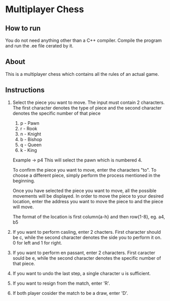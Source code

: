 # Multiplayer Chess

## How to run

You do not need anything other than a C++ compiler. Compile the program and run the .ee file cerated by it.

## About

This is a multiplayer chess which contains all the rules of an actual game.

## Instructions

1. Select the piece you want to move. The input must contain 2 characters. The first character denotes the type of piece and the second character denotes the specific number of that piece
    1. p - Pawn
    2. r - Rook
    3. n - Knight
    4. b - Bishop
    5. q - Queen
    6. k - King
    
    Example -> p4
    This will select the pawn which is numbered 4.
    
    To confirm the piece you want to move, enter the characters "to". To choose a different piece, simply perform the process mentioned in the beginning.
    
    Once you have selected the piece you want to move, all the possible movements will be displayed. In order to move the piece to your desired location, enter the address you want to move the piece to and the piece will move.
	
	The format of the location is first column{a-h} and then row{1-8}, eg. a4, b5
2. If you want to perform casling, enter 2 chacters. First character should be c, while the second character denotes the side you to perform it on. 0 for left and 1 for right.
3. If you want to perform en passant, enter 2 characters. First caracter sould be e, while the second character denotes the specific number of that piece.
4. If you want to undo the last step, a single character u is sufficient.
5. If you want to resign from the match, enter 'R'.
6. If both player cosider the match to be a draw, enter 'D'.
